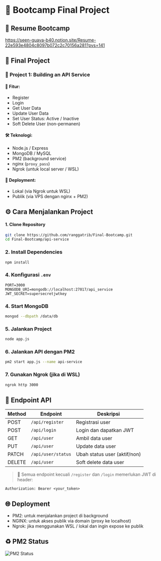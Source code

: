 # 🚀 Bootcamp Final Project

## 📄 Resume Bootcamp
https://seen-guava-b40.notion.site/Resume-22e593e4804c8097b072c2c70156a281?pvs=141

## 🧪 Final Project

### 🔧 **Project 1: Building an API Service**

#### 🎯 Fitur:
- Register
- Login
- Get User Data
- Update User Data
- Set User Status: Active / Inactive
- Soft Delete User (non-permanen)

#### 🛠️ Teknologi:
- Node.js / Express
- MongoDB / MySQL
- PM2 (background service)
- nginx (`proxy_pass`)
- Ngrok (untuk local server / WSL)
  
#### 🚀 Deployment:
- Lokal (via Ngrok untuk WSL)
- Publik (via VPS dengan nginx + PM2)
  
## ⚙️ Cara Menjalankan Project

#### 1. Clone Repository
```bash
git clone https://github.com/ranggatrib/Final-Bootcamp.git
cd Final-Bootcamp/api-service
```
### 2. Install Dependencies
```bash
npm install
```

### 4. Konfigurasi `.env`
```env
PORT=3000
MONGODB_URI=mongodb://localhost:27017/api_service
JWT_SECRET=supersecretjwtkey
```

### 4. Start MongoDB
```bash
mongod --dbpath /data/db
```

### 5. Jalankan Project
```bash
node app.js
```

### 6. Jalankan API dengan PM2
```bash
pm2 start app.js --name api-service
```

### 7. Gunakan Ngrok (jika di WSL)
```bash
ngrok http 3000
```

## 🔁 Endpoint API

| Method | Endpoint                | Deskripsi                    |
|--------|-------------------------|------------------------------|
| POST   | `/api/register`         | Registrasi user              |
| POST   | `/api/login`            | Login dan dapatkan JWT       |
| GET    | `/api/user`             | Ambil data user              |
| PUT    | `/api/user`             | Update data user             |
| PATCH  | `/api/user/status`      | Ubah status user (aktif/non) |
| DELETE | `/api/user`             | Soft delete data user        |

> 🔐 Semua endpoint kecuali `/register` dan `/login` memerlukan JWT di header:
```
Authorization: Bearer <your_token>
```

## 🌐 Deployment
- PM2: untuk menjalankan project di background
- NGINX: untuk akses publik via domain (proxy ke localhost)
- Ngrok: jika menggunakan WSL / lokal dan ingin expose ke publik

## ♻️ PM2 Status
![PM2 Status](pm2.png)
